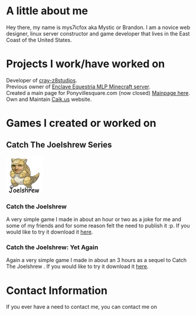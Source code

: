 # A little about me

Hey there, my name is mys7icfox aka Mystic or Brandon. I am a novice web designer, linux server constructor and game developer that lives in the East Coast of the United States. 

# Projects I work/have worked on

Developer of [cray-z8studios](http://cray-z8studios.github.io).                                                                  
Previous owner of [Enclave Equestria MLP Minecraft server](https://enclaveequestria.us/).                                         
Created a main page for Ponyvillesquare.com (now closed) [Mainpage here](https://github.com/mys7icfox/pvs_mainpage/).                     
Own and Maintain [Caik.us](http://caik.us/) website.

# Games I created or worked on
## Catch The Joelshrew Series
![Joelshrew](/img/joelshrew1.jpg)                                                                                                   
### Catch the Joelshrew 
A very simple game I made in about an hour or two as a joke for me and some of my friends and for some reason felt the need to publish it :p. If you would like to try it download it [here](https://drive.google.com/file/d/0BzNMWL-AtF2ncGgxN1gybVFJNUk/view?usp=sharing).                                                                                   
### Catch the Joelshrew: Yet Again 
Again a very simple game I made in about an 3 hours as a sequel to Catch The Joelshrew . If you would like to try it download it [here](https://drive.google.com/file/d/0BzNMWL-AtF2nOG1kaTUyVF9kOTQ/view?usp=sharing).



# Contact Information

If you ever have a need to contact me, you can contact me on

